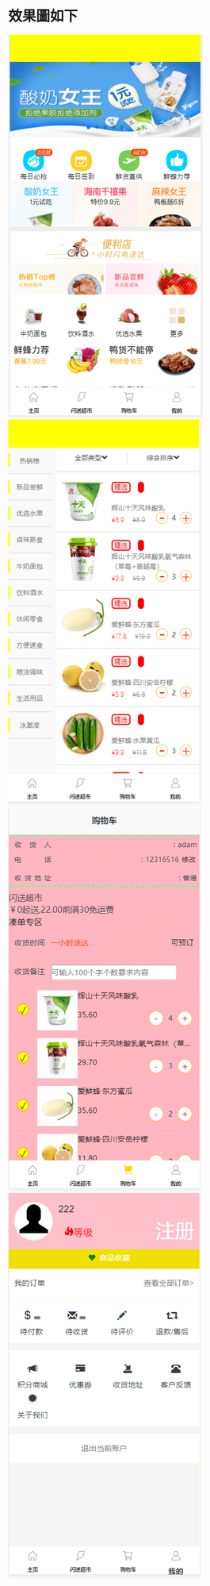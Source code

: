 # 效果圖如下

![首頁](https://github.com/AdamHK01/axf_Django_project/blob/master/picture/1.png)
![閃送超市](https://github.com/AdamHK01/axf_Django_project/blob/master/picture/2.png)
![購物車](https://github.com/AdamHK01/axf_Django_project/blob/master/picture/3.png)
![我的主頁](https://github.com/AdamHK01/axf_Django_project/blob/master/picture/4.png)